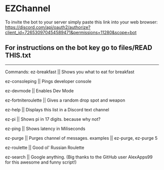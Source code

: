 # EZChannel

To invite the bot to your server simply paste this link into your web browser:
https://discord.com/api/oauth2/authorize?client_id=726530970454589471&permissions=11280&scope=bot
## For instructions on the bot key go to files/READ THIS.txt
_______________________________________________________________________________________________________________________________________________________________________________

Commands: 
ez-breakfast || Shows you what to eat for breakfast

ez-consoleping || Pings developer console

ez-devmode || Enables Dev Mode 

ez-fortniteroulette || Gives a random drop spot and weapon

ez-help || Displays this list in a Discord text channel

ez-pi || Shows pi in 17 digits. because why not?

ez-ping || Shows latency in Miliseconds

ez-purge || Purges channel of messages. examples || ez-purge, ez-purge 5

ez-roulette || Good ol' Russian Roulette

ez-search || Google anything. (Big thanks to the GitHub user AlexApps99 for this awesome and funny script!)







